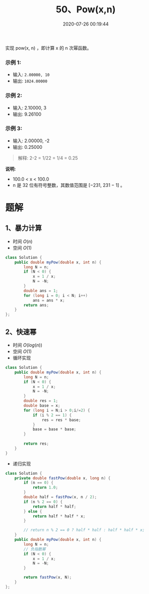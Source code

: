 ﻿---
title: 50、Pow(x,n)
categories:
- leetcode
tags:
  - null
date: 2020-07-26 00:19:44
---

实现 pow(x, n) ，即计算 x 的 n 次幂函数。

### 示例 1:

- 输入: `2.00000, 10`
- 输出: `1024.00000`
### 示例 2:

- 输入: 2.10000, 3
- 输出: 9.26100
### 示例 3:

- 输入: 2.00000, -2
- 输出: 0.25000
> 解释: 2-2 = 1/22 = 1/4 = 0.25

**说明:**

- 100.0 < x < 100.0
- n 是 32 位有符号整数，其数值范围是 [−231, 231 − 1] 。

<!-- 来源：力扣（LeetCode）
链接：https://leetcode-cn.com/problems/powx-n
著作权归领扣网络所有。商业转载请联系官方授权，非商业转载请注明出处。 -->

# 题解
## 1、暴力计算
- 时间 $O(n)$
- 空间 $O(1)$
```java
class Solution {
    public double myPow(double x, int n) {
        long N = n;
        if (N < 0) {
            x = 1 / x;
            N = -N;
        }
        double ans = 1;
        for (long i = 0; i < N; i++)
            ans = ans * x;
        return ans;
    }
};
```
## 2、快速幂
- 时间 $O(log(n))$
- 空间 $O(1)$
- 循环实现
```java
class Solution {
    public double myPow(double x, int n) {
        long N = n;
        if (N < 0) {
            x = 1 / x;
            N = -N;
        }
        double res = 1;
        double base = x;
        for (long i = N;i > 0;i/=2) {
            if (i % 2 == 1) {
                res = res * base;
            }
            base = base * base;
        }
        
        return res;
    }
}
```

- 递归实现
```java
class Solution {
    private double fastPow(double x, long n) {
        if (n == 0) {
            return 1.0;
        }
        double half = fastPow(x, n / 2);
        if (n % 2 == 0) {
            return half * half;
        } else {
            return half * half * x;
        }

        // return n % 2 == 0 ? half * half : half * half * x;
    }
    public double myPow(double x, int n) {
        long N = n;
        // 负指数幂
        if (N < 0) {
            x = 1 / x;
            N = -N;
        }

        return fastPow(x, N);
    }
};
```